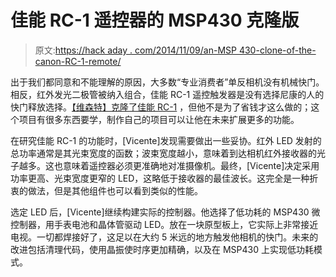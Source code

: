# 佳能 RC-1 遥控器的 MSP430 克隆版

> 原文:[https://hack aday . com/2014/11/09/an-MSP 430-clone-of-the-canon-RC-1-remote/](https://hackaday.com/2014/11/09/an-msp430-clone-of-the-canon-rc-1-remote/)

出于我们都同意和不能理解的原因，大多数“专业消费者”单反相机没有机械快门。相反，红外发光二极管被纳入组合，佳能 RC-1 遥控触发器是没有选择尼康的人的快门释放选择。[【维森特】克隆了佳能 RC-1](http://r6500.blogspot.com.es/2014/11/canon-ir-trigger.html) ，但他不是为了省钱才这么做的；这个项目有很多东西要学，制作自己的项目可以让他在未来扩展更多的功能。

在研究佳能 RC-1 的功能时，[Vicente]发现需要做出一些妥协。红外 LED 发射的总功率通常是其光束宽度的函数；波束宽度越小，意味着到达相机红外接收器的光子越多。这也意味着遥控器必须更准确地对准摄像机。最终，[Vicente]决定采用功率更高、光束宽度更窄的 LED，这略低于接收器的最佳波长。这完全是一种折衷的做法，但是其他组件也可以看到类似的性能。

选定 LED 后，[Vicente]继续构建实际的控制器。他选择了低功耗的 MSP430 微控制器，用手表电池和晶体管驱动 LED。放在一块原型板上，它实际上非常接近电视。一切都焊接好了，这足以在大约 5 米远的地方触发他相机的快门。未来的改进包括清理代码，使用晶振使时序更加精确，以及在 MSP430 上实现低功耗模式。
